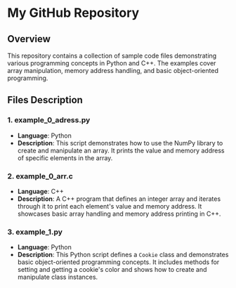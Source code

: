 # My GitHub Repository

## Overview
This repository contains a collection of sample code files demonstrating various programming concepts in Python and C++. The examples cover array manipulation, memory address handling, and basic object-oriented programming.

## Files Description

### 1. example_0_adress.py
- **Language**: Python
- **Description**: This script demonstrates how to use the NumPy library to create and manipulate an array. It prints the value and memory address of specific elements in the array.

### 2. example_0_arr.c
- **Language**: C++
- **Description**: A C++ program that defines an integer array and iterates through it to print each element's value and memory address. It showcases basic array handling and memory address printing in C++.

### 3. example_1.py
- **Language**: Python
- **Description**: This Python script defines a `Cookie` class and demonstrates basic object-oriented programming concepts. It includes methods for setting and getting a cookie's color and shows how to create and manipulate class instances.

